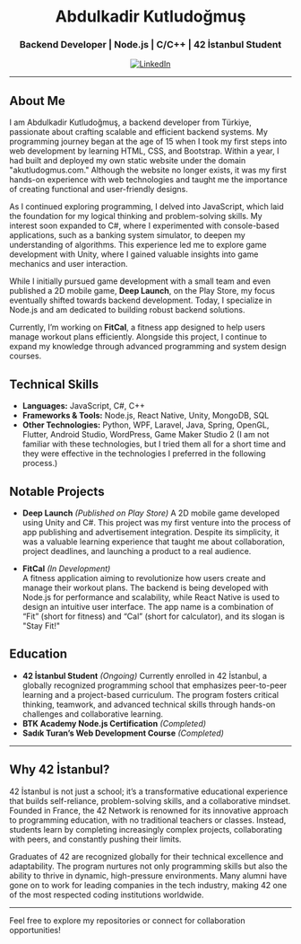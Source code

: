 <h1 align="center">Abdulkadir Kutludoğmuş</h1>
<h3 align="center">Backend Developer | Node.js | C/C++ | 42 İstanbul Student</h3>

<p align="center">
  <a href="https://linkedin.com/in/akutludogmus" target="_blank">
    <img src="https://img.shields.io/badge/-LinkedIn-0A66C2?style=for-the-badge&logo=linkedin&logoColor=white" alt="LinkedIn" />
  </a>
</p>

---

## About Me  

I am Abdulkadir Kutludoğmuş, a backend developer from Türkiye, passionate about crafting scalable and efficient backend systems. My programming journey began at the age of 15 when I took my first steps into web development by learning HTML, CSS, and Bootstrap. Within a year, I had built and deployed my own static website under the domain "akutludogmus.com." Although the website no longer exists, it was my first hands-on experience with web technologies and taught me the importance of creating functional and user-friendly designs.

As I continued exploring programming, I delved into JavaScript, which laid the foundation for my logical thinking and problem-solving skills. My interest soon expanded to C#, where I experimented with console-based applications, such as a banking system simulator, to deepen my understanding of algorithms. This experience led me to explore game development with Unity, where I gained valuable insights into game mechanics and user interaction.

While I initially pursued game development with a small team and even published a 2D mobile game, **Deep Launch**, on the Play Store, my focus eventually shifted towards backend development. Today, I specialize in Node.js and am dedicated to building robust backend solutions.  

Currently, I’m working on **FitCal**, a fitness app designed to help users manage workout plans efficiently. Alongside this project, I continue to expand my knowledge through advanced programming and system design courses.  

## Technical Skills  
- **Languages:** JavaScript, C#, C++
- **Frameworks & Tools:** Node.js, React Native, Unity, MongoDB, SQL
- **Other Technologies:** Python, WPF, Laravel, Java, Spring, OpenGL, Flutter, Android Studio, WordPress, Game Maker Studio 2 (I am not familiar with these technologies, but I tried them all for a short time and they were effective in the technologies I preferred in the following process.)

## Notable Projects  

- **Deep Launch** *(Published on Play Store)*
  A 2D mobile game developed using Unity and C#. This project was my first venture into the process of app publishing and advertisement integration. Despite its simplicity, it was a valuable learning experience that taught me about collaboration, project deadlines, and launching a product to a real audience.  

- **FitCal** *(In Development)*  
  A fitness application aiming to revolutionize how users create and manage their workout plans. The backend is being developed with Node.js for performance and scalability, while React Native is used to design an intuitive user interface. The app name is a combination of “Fit” (short for fitness) and “Cal” (short for calculator), and its slogan is "Stay Fit!"  

## Education  

- **42 İstanbul Student** *(Ongoing)*
  Currently enrolled in 42 İstanbul, a globally recognized programming school that emphasizes peer-to-peer learning and a project-based curriculum. The program fosters critical thinking, teamwork, and advanced technical skills through hands-on challenges and collaborative learning.
- **BTK Academy Node.js Certification** *(Completed)*
- **Sadık Turan’s Web Development Course** *(Completed)*

---

## Why 42 İstanbul?

42 İstanbul is not just a school; it’s a transformative educational experience that builds self-reliance, problem-solving skills, and a collaborative mindset. Founded in France, the 42 Network is renowned for its innovative approach to programming education, with no traditional teachers or classes. Instead, students learn by completing increasingly complex projects, collaborating with peers, and constantly pushing their limits.

Graduates of 42 are recognized globally for their technical excellence and adaptability. The program nurtures not only programming skills but also the ability to thrive in dynamic, high-pressure environments. Many alumni have gone on to work for leading companies in the tech industry, making 42 one of the most respected coding institutions worldwide.

---

Feel free to explore my repositories or connect for collaboration opportunities!

